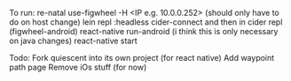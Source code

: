 To run:
re-natal use-figwheel -H <IP e.g. 10.0.0.252> (should only have to do on host change)
lein repl :headless
cider-connect and then in cider repl (figwheel-android)
react-native run-android (i think this is only necessary on java changes)
react-native start

Todo:
Fork quiescent into its own project (for react native)
Add waypoint path page
Remove iOs stuff (for now)
